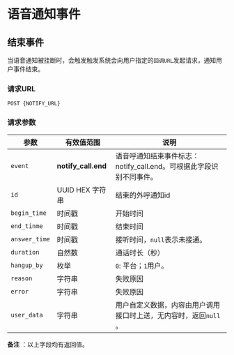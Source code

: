 # 语音通知事件

## 结束事件

当语音通知被挂断时，会触发触发系统会向用户指定的`回调URL`发起请求，通知用户事件结束。

### 请求URL

```
POST {NOTIFY_URL}
```

### 请求参数

| 参数            | 有效值范围               | 说明                                       |
| ------------- | ------------------- | ---------------------------------------- |
| `event`       | **notify_call.end** | 语音呼通知结束事件标志：notify_call.end。可根据此字段识别不同事件。 |
| `id`          | UUID HEX 字符串        | 结束的外呼通知id                               |
| `begin_time`  | 时间戳                 | 开始时间                                    |
| `end_tinme`   | 时间戳                 | 结束时间                                    |
| `answer_time` | 时间戳                 | 接听时间，`null`表示未接通。                        |
| `duration`    | 自然数                 | 通话时长（秒）                                 |
| `hangup_by`   | 枚举                  | `0`: 平台；`1`用户。                           |
| `reason`      | 字符串                 | 失败原因                                    |
| `error`       | 字符串                 | 失败原因                                    |
| `user_data`   | 字符串                 | 用户自定义数据，内容由用户调用接口时上送，无内容时，返回`null` 。     |

**备注** ：以上字段均有返回值。 